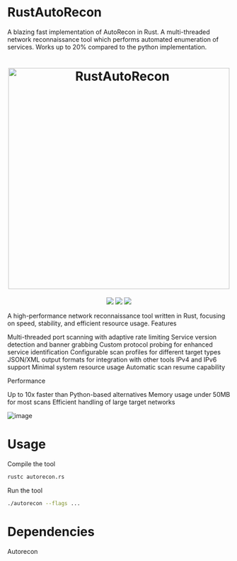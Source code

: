 # RustAutoRecon
A blazing fast implementation of AutoRecon in Rust.  A multi-threaded network reconnaissance tool which performs automated enumeration of services.  Works up to 20% compared to the python implementation.


<h1 align="center">
  <img src="https://github.com/user-attachments/assets/85abc3d5-60bc-4a96-bd7b-f31a249c8aef" alt="RustAutoRecon" width="500px" height=auto>
  <br>
</h1>


<p align="center">
<a href="https://x.com/spacialsec"><img src="https://img.shields.io/twitter/follow/spacialsec.svg?logo=twitter"></a>
<a href="https://img.shields.io/badge/Rust-000000?logo=Rust&logoColor=white"><img src="https://img.shields.io/badge/Rust-000000?logo=Rust&logoColor=white"></a>
<a href="https://opensource.org/license/MIT"><img src="https://img.shields.io/badge/license-MIT-blue"></a>
</p>

A high-performance network reconnaissance tool written in Rust, focusing on speed, stability, and efficient resource usage.
Features

Multi-threaded port scanning with adaptive rate limiting
Service version detection and banner grabbing
Custom protocol probing for enhanced service identification
Configurable scan profiles for different target types
JSON/XML output formats for integration with other tools
IPv4 and IPv6 support
Minimal system resource usage
Automatic scan resume capability

Performance

Up to 10x faster than Python-based alternatives
Memory usage under 50MB for most scans
Efficient handling of large target networks

![image](https://github.com/user-attachments/assets/3d070f0c-5af7-49ae-84ef-4fbdfd7417e4)


# Usage
Compile the tool
```bash
rustc autorecon.rs
```

Run the tool
```bash
./autorecon --flags ...
```

# Dependencies
Autorecon
